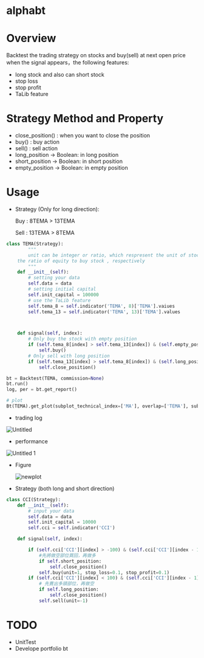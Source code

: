 # alphabt

# Overview

Backtest the trading strategy on stocks and buy(sell) at next open price when the signal appears，the following features:

- long stock and also can short stock
- stop loss
- stop profit
- TaLib feature

# Strategy Method and Property

- close_position() : when you want to close the position
- buy() : buy action
- sell() : sell action
- long_position -> Boolean: in long position
- short_position -> Boolean: in short position
- empty_position -> Boolean: in empty position 

# Usage

- Strategy (Only for long direction):

    Buy :  8TEMA > 13TEMA

    Sell : 13TEMA > 8TEMA

```python
class TEMA(Strategy):
		"""
		unit can be integer or ratio, which respresent the unit of stock or 
    the ratio of equity to buy stock , respectively
		"""
    def __init__(self):
        # setting your data
        self.data = data
        # setting initial capital
        self.init_capital = 100000
        # use the TaLib feature
        self.tema_8 = self.indicator('TEMA', 8)['TEMA'].vaiues
        self.tema_13 = self.indicator('TEMA', 13)['TEMA'].values



    def signal(self, index):
        # Only buy the stock with empty position
        if (self.tema_8[index] > self.tema_13[index]) & (self.empty_position):
            self.buy()
        # Only sell with long position
        if (self.tema_13[index] > self.tema_8[index]) & (self.long_position):
            self.close_position()

bt = Backtest(TEMA, commission=None)
bt.run()
log, per = bt.get_report()

# plot
Bt(TEMA).get_plot(subplot_technical_index=['MA'], overlap=['TEMA'], sub_plot_param={'MA':[20, 60]}, overlap_param=None, log=log)
```

- trading  log

![Untitled](https://user-images.githubusercontent.com/51486531/109655346-232af880-7b9e-11eb-82d1-e59bda6cbb8e.png)


- performance

![Untitled 1](https://user-images.githubusercontent.com/51486531/109655366-28884300-7b9e-11eb-8297-d384e71e5c3c.png)

- Figure

    ![newplot](https://user-images.githubusercontent.com/51486531/109655384-2d4cf700-7b9e-11eb-8f0e-6e71a47efe13.png)

- Strategy (both long and short direction)
```python
class CCI(Strategy):
    def __init__(self):
        # input your data
        self.data = data
        self.init_capital = 10000
        self.cci = self.indicator('CCI')

    def signal(self, index):

        if (self.cci['CCI'][index] > -100) & (self.cci['CCI'][index - 1] < -100) & (not self.long_position):
            #先將做空部位買回，再做多
            if self.short_position:
                self.close_position()
            self.buy(unit=1, stop_loss=0.1, stop_profit=0.1)
        if (self.cci['CCI'][index] < 100) & (self.cci['CCI'][index - 1] > 100) & (not self.short_position):
            # 先賣出多頭部位，再做空
            if self.long_position:
                self.close_position()
            self.sell(unit=-1)   
```

# TODO

- UnitTest
- Develope portfolio bt
